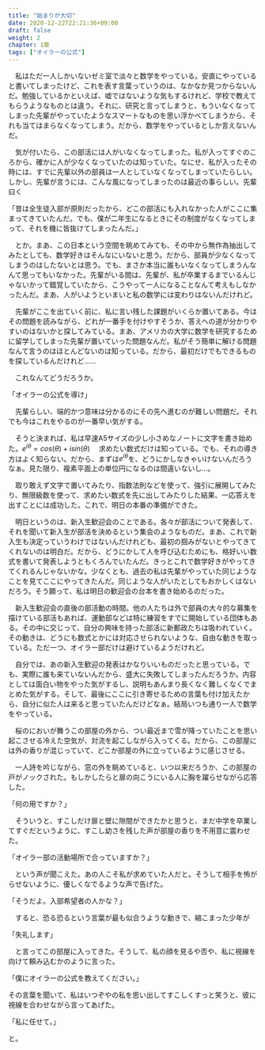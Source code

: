 ```yaml
---
title: "始まりが大切"
date: 2020-12-22T22:21:36+09:00
draft: false
weight: 2
chapter: 1章
tags: ["オイラーの公式"]
---
```



　私はただ一人しかいないゼミ室で淡々と数学をやっている。安直にやっていると書いてしまったけど、これを表す言葉っていうのは、なかなか見つからないんだ。勉強しているかといえば、嘘ではないような気もするけれど、学校で教えてもらうようなものとは違う。それに、研究と言ってしまうと、もういなくなってしまった先輩がやっていたようなスマートなものを思い浮かべてしまうから、それも当てはまらなくなってしまう。だから、数学をやっているとしか言えないんだ。

　気が付いたら、この部活には人がいなくなってしまった。私が入ってすぐのころから、確かに人が少なくなっていたのは知っていた。なにせ、私が入ったその時には、すでに先輩以外の部員は一人としていなくなってしまっていたらしい。しかし、先輩が言うには、こんな風になってしまったのは最近の事らしい。先輩曰く

「昔は全生徒入部が原則だったから、どこの部活にも入れなかった人がここに集まってきていたんだ。でも、僕が二年生になるときにその制度がなくなってしまって、それを機に皆抜けてしまったんだ。」

　とか。まあ、この日本という空間を眺めてみても、その中から無作為抽出してみたとしても、数学好きはそんなにいないと思う。だから、部員が少なくなってしまうのはしたないとは思う。でも、まさか本当に誰もいなくなってしまうんなんて思ってもいなかった。先輩がいる間は、先輩が、私が卒業するまでいるんじゃないかって錯覚していたから、こうやって一人になることなんて考えもしなかったんだ。まあ、人がいようといまいと私の数学には変わりはないんだけれど。

　先輩がここを出ていく前に、私に言い残した課題がいくらか置いてある。今はその問題を読みながら、どれが一番手を付けやすそうか、答えへの道が分かりやすいのはないかと探してみている。まあ、アメリカの大学に数学を研究するために留学してしまった先輩が置いていった問題なんだ。私がそう簡単に解ける問題なんて言うのはほとんどないのは知っている。だから、最初だけでもできるものを探しているんだけれど......

　これなんてどうだろうか。

「オイラーの公式を導け」

　先輩らしい、端的かつ意味は分かるのにその先へ進むのが難しい問題だ。それでも今はこれをやるのが一番早い気がする。

　そうと決まれば、私は早速A5サイズの少し小さめなノートに文字を書き始めた。$e^{i\theta}=cos(\theta)+isin(\theta)$
　求めたい数式だけは知っている。でも、それの導き方はよく知らない。だから、まずは$e^{i\theta}$を、どうにかしなきゃいけないんだろうなぁ。見た限り、複素平面上の単位円になるのは間違いないし...。

　取り敢えず文字で置いてみたり、指数法則などを使って、強引に展開してみたり、無限級数を使って、求めたい数式を先に出してみたりした結果、一応答えを出すことには成功した。これで、明日の本番の準備ができた。

　明日というのは、新入生歓迎会のことである。各々が部活について発表して、それを聞いて新入生が部活を決めるという集会のようなものだ。まあ、これで新入生も決定っていうわけではないんだけれども、最初の掴みがないとやってきてくれないのは明白だ。だから、どうにかして人を呼び込むためにも、格好いい数式を書いて発表しようともくろんでいたんだ。きっとこれで数学好きがやってきてくれるんじゃないかな。少なくとも、過去の私は先輩がやっていた同じようなことを見てここにやってきたんだ。同じような人がいたとしてもおかしくはないだろう。そう願って、私は明日の歓迎会の台本を書き始めるのだった。


　新入生歓迎会の直後の部活動の時間。他の人たちは外で部員の大々的な募集を描けている部活もあれば、運動部などは特に練習をすでに開始している団体もある。その中に交じって、自分の興味を持った部活に新郵政たちは吸われていく。その動きは、どうにも数式とかには対応させられないような、自由な動きを取っている。ただ一つ、オイラー部だけは避けているようだけれど。

　自分では、あの新入生歓迎の発表はかなりいいものだったと思っている。でも、実際に誰も来ていないんだから、盛大に失敗してしまったんだろうか。内容としては面白い物をやった気がするし、説明もあんまり長くなく難しくなくでまとめた気がする。そして、最後にここに引き寄せるための言葉も付け加えたから、自分に似た人は来ると思っていたんだけどなぁ。結局いつも通り一人で数学をやっている。

　桜のにおいが舞うこの部屋の外から、つい最近まで雪が降っていたことを思い起こさせる冷えた空気が、対流を起こしながら入ってくる。だから、この部屋には外の香りが混じっていて、どこか部屋の外に立っているように感じさせる。

　一人詩を吟じながら、窓の外を眺めていると、いつ以来だろうか、この部屋の戸がノックされた。もしかしたらと扉の向こうにいる人に胸を躍らせながら応答した。

「何の用ですか？」

　そういうと、すこしだけ扉と壁に隙間ができたかと思うと、まだ中学を卒業してすぐだというように、すこし幼さを残した声が部屋の香りを不用意に震わせた。

「オイラー部の活動場所で合っていますか？」

　という声が聞こえた。あの人こそ私が求めていた人だと。そうして相手を怖がらせないように、優しくなでるような声で告げた。

「そうだよ。入部希望者の人かな？」

　すると、恐る恐るという言葉が最も似合うような動きで、縮こまった少年が

「失礼します」

　と言ってこの部屋に入ってきた。そうして、私の顔を見るや否や、私に視線を向けて頼み込むかのように言った。

「僕にオイラーの公式を教えてください。」

 その言葉を聞いて、私はいつぞやの私を思い出してすこしくすっと笑うと、彼に視線を合わせながら言ってあげた。

 「私に任せて。」

と。

